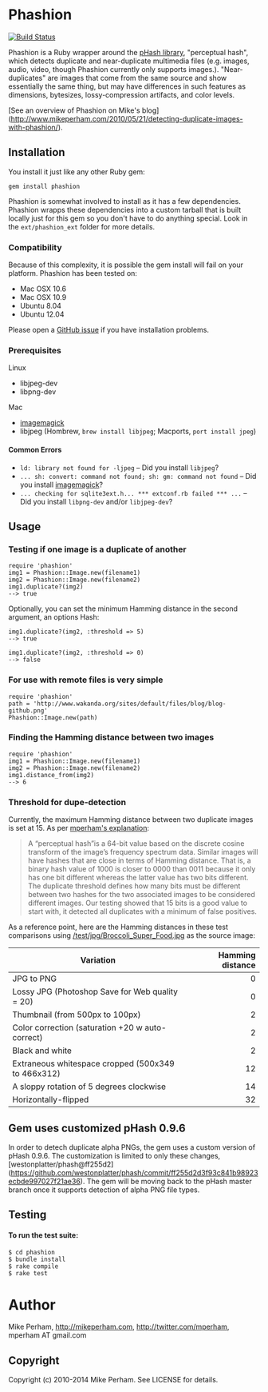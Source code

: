 Phashion
========
[![Build Status](https://travis-ci.org/westonplatter/phashion.svg?branch=tests-travisci)](https://travis-ci.org/westonplatter/phashion)

Phashion is a Ruby wrapper around the [pHash library](http://phash.org/), "perceptual hash", which detects duplicate and near-duplicate multimedia files (e.g. images, audio, video, though Phashion currently only supports images.). "Near-duplicates" are images that come from the same source and show essentially the same thing, but may have differences in such features as dimensions, bytesizes, lossy-compression artifacts, and color levels.

[See an overview of Phashion on Mike's blog]
(http://www.mikeperham.com/2010/05/21/detecting-duplicate-images-with-phashion/).

Installation
------------

You install it just like any other Ruby gem:

    gem install phashion

Phashion is somewhat involved to install as it has a few dependencies. Phashion
wrapps these dependencies into a custom tarball that is built locally just 
for this gem so you don't have to do anything special. Look in the 
`ext/phashion_ext` folder for more details.


### Compatibility 
Because of this complexity, it is possible the gem install will fail on your 
platform. Phashion has been tested on:

* Mac OSX 10.6 
* Mac OSX 10.9
* Ubuntu 8.04
* Ubuntu 12.04

Please open a [GitHub issue](https://github.com/westonplatter/phashion/issues/) if you have installation problems.

### Prerequisites

Linux  
- libjpeg-dev
- libpng-dev

Mac 
- [imagemagick](http://www.imagemagick.org/)
- libjpeg (Hombrew, `brew install libjpeg`; Macports, `port install jpeg`)


#### Common Errors 
- `ld: library not found for -ljpeg` &ndash; Did you install `libjpeg`?
- `... sh: convert: command not found; sh: gm: command not found` &ndash; Did you install [imagemagick](http://www.imagemagick.org/)?
- `... checking for sqlite3ext.h... *** extconf.rb failed *** ...` &ndash; Did you install `libpng-dev` and/or `libjpeg-dev`?


Usage
-----

### Testing if one image is a duplicate of another

    require 'phashion'
    img1 = Phashion::Image.new(filename1)
    img2 = Phashion::Image.new(filename2)
    img1.duplicate?(img2)
    --> true

Optionally, you can set the minimum Hamming distance in the second argument, an options Hash:

    img1.duplicate?(img2, :threshold => 5)
    --> true

    img1.duplicate?(img2, :threshold => 0) 
    --> false

### For use with remote files is very simple
    require 'phashion'
    path = 'http://www.wakanda.org/sites/default/files/blog/blog-github.png'
    Phashion::Image.new(path)


### Finding the Hamming distance between two images

    require 'phashion'
    img1 = Phashion::Image.new(filename1)
    img2 = Phashion::Image.new(filename2)
    img1.distance_from(img2)
    --> 6

### Threshold for dupe-detection

Currently, the maximum Hamming distance between two duplicate images is set at 15. As per [mperham's explanation](http://www.mikeperham.com/2010/05/21/detecting-duplicate-images-with-phashion/):

> A “perceptual hash”is a 64-bit value based on the discrete cosine transform of the image’s frequency spectrum data. Similar images will have hashes that are close in terms of Hamming distance. That is, a binary hash value of 1000 is closer to 0000 than 0011 because it only has one bit different whereas the latter value has two bits different. The duplicate threshold defines how many bits must be different between two hashes for the two associated images to be considered different images. Our testing showed that 15 bits is a good value to start with, it detected all duplicates with a minimum of false positives.

As a reference point, here are the Hamming distances in these test comparisons using [/test/jpg/Broccoli_Super_Food.jpg](https://github.com/westonplatter/phashion/blob/master/test/jpg/Broccoli_Super_Food.jpg) as the source image:


| Variation                                            | Hamming distance
| ---------------------------------------------------- | ----------------: 
| JPG to PNG                                           | 0
| Lossy JPG (Photoshop Save for Web quality = 20)      | 0                 
| Thumbnail (from 500px to 100px)                      | 2
| Color correction (saturation +20 w auto-correct)     | 2          
| Black and white                                      | 2
| Extraneous whitespace cropped (500x349 to 466x312)   | 12
| A sloppy rotation of 5 degrees clockwise             | 14
| Horizontally-flipped                                 | 32





Gem uses customized pHash 0.9.6
-------------------------------

In order to detech duplicate alpha PNGs, the gem uses a custom version of pHash 
0.9.6. The customization is limited to only these changes, 
[westonplatter/phash@ff255d2]
(https://github.com/westonplatter/phash/commit/ff255d2d3f93c841b98923ecbde997027f21ae36). 
The gem will be moving back to the pHash master branch once it supports 
detection of alpha PNG file types.


Testing
-------

#### To run the test suite:
    
    $ cd phashion
    $ bundle install 
    $ rake compile
    $ rake test


Author
======

Mike Perham, 
http://mikeperham.com, 
http://twitter.com/mperham, 
mperham AT gmail.com

Copyright
---------

Copyright (c) 2010-2014 Mike Perham. See LICENSE for details.
